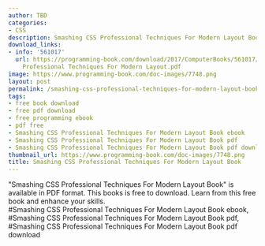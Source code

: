 ```yaml
---
author: TBD
categories:
- CSS
description: Smashing CSS Professional Techniques For Modern Layout Book
download_links:
- info: '561017'
  url: https://programming-book.com/download/2017/ComputerBooks/561017/Smashing CSS
    Professional Techniques For Modern Layout.pdf
image: https://www.programming-book.com/doc-images/7748.png
layout: post
permalink: /smashing-css-professional-techniques-for-modern-layout-book.html
tags:
- free book download
- free pdf download
- free programming ebook
- pdf free
- Smashing CSS Professional Techniques For Modern Layout Book ebook
- Smashing CSS Professional Techniques For Modern Layout Book pdf
- Smashing CSS Professional Techniques For Modern Layout Book pdf download
thumbnail_url: https://www.programming-book.com/doc-images/7748.png
title: Smashing CSS Professional Techniques For Modern Layout Book
---
```


 
<div class="item-desc text-justify">
  "Smashing CSS Professional Techniques For Modern Layout Book" is available in PDF format. This books is free to download. Learn from this free book and enhance your skills.
  <br>
  #Smashing CSS Professional Techniques For Modern Layout Book ebook, #Smashing CSS Professional Techniques For Modern Layout Book pdf, #Smashing CSS Professional Techniques For Modern Layout Book pdf download
</div>